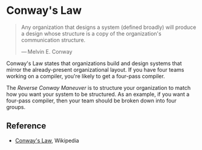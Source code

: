 # Conway's Law

> Any organization that designs a system (defined broadly) will produce a design
> whose structure is a copy of the organization's communication structure.
>
> — Melvin E. Conway

Conway's Law states that organizations build and design systems that mirror the
already-present organizational layout. If you have four teams working on a
compiler, you're likely to get a four-pass compiler.

The _Reverse Conway Maneuver_ is to structure your organization to match how you
want your system to be structured. As an example, if you want a four-pass
compiler, then your team should be broken down into four groups.

## Reference

- [Conway's Law](https://en.wikipedia.org/wiki/Conway%27s_law), Wikipedia
